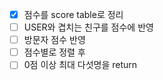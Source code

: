 * [x] 점수를 score table로 정리
* [ ] USER와 겹치는 친구를 점수에 반영
* [ ] 방문자 점수 반영
* [ ] 점수별로 정렬 후 
* [ ] 0점 이상 최대 다섯명을 return